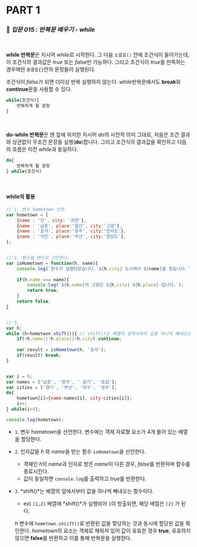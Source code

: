 # PART 1

###  :pencil: ***입문 015 :  반복문 배우기 - while***

<br>

**while 반복문**은 지시어 *while*로 시작한다. 그 다음 `소괄호()` 안에 조건식이 들어가는데, 이 조건식의 결과값은 *true* 또는 *false*만 가능하다. 그리고 조건식이 *true*를 만족하는 경우에만 `중괄호{}`안의 문장들이 실행된다. 

조건식이 *false*가 되면 더이상 반복 실행하지 않는다. *while*반복문에서도 **break**와 **continue**문을 사용할 수 있다. 

```javascript
while(조건식){
    반복하게 될 문장
}
```

<br>

**do-while 반복문**은 맨 앞에 위치한 지시어 *do*의 사전적 의미 그대로, 처음은 조건 결과와 상관없이 무조건 문장을 실행(**do**)합니다. 그리고 조건식의 결과값을 확인하고 다음의 흐름은 이전 *while*과 동일하다.

```javascript
do{
    반복하게 될 문장
} while(조건식) 
```

<br>

#### while의 활용

```javascript
// 1. 변수 hometown 선언
var hometown = [
    {name : '진', city: '과천'},
    {name : '남준', place:'일산', city:'고양'},
    {name : '호석', place:'광주', city:'전라도'},
    {name : '지민', place:'부산', city:'경상도'},    
];


// 2. 함수를 변수로 선언한다. 
var isHometown = function(h, name){
    console.log(`함수가 실행되었습니다. ${h.city} 도시에서 ${name}을 찾습니다.`);
    
    if(h.name === name){
        console.log(`${h.name}의 고향은 ${h.city} ${h.place} 입니다.`);
        return true;
    }
    return false;
}


// 3.
var h;
while (h=hometwon.shift()){ // shift()는 배열의 앞에서부터 값을 하나씩 빼내오는 함수이다.
    if(!h.name||!h.place||!h.city) continue;
    
    var result = isHometown(h, '호석');
    if(result) break;
}


var i = 0;
var names = ['남준', '정국', ' 윤기', '호섭'];
var cities = ['경기', '부산', '대구', '광주'];
do{
    hometown[i]={name:names[i], city:cities[i]};
    i++;
} while(i<4);

console.log(hometown);
```

- `1`. 변수 hometown을 선언한다. 변수에는 객체 자료형 요소가 4개 들어 있는 배열을 할당한다. 

- `2`. 인자값을 *h* 와 *name*을 받는 함수 `isHometown`을 선언한다.
  - 객체인 *h*의 *name*과 인자로 받은 *name*이 다른 경우, *false*를 반환하며 함수를 종료시킨다. 
  - 값이 동일하면 `console.log`를 출력하고 *true*를 반환한다.

- `3`. *shift()*는 배열의 앞에서부터 값을 하나씩 빼내오는 함수이다. 

  - ex) `[1,2]` 배열에 *shift()*가 실행되어 `1`이 방출되면, 해당 배열은 `[2]` 가 된다.

  *h* 변수에 `hometown.shiift()`로 반환된 값을 핳당하는 것과 동시에 할당된 값을 확인한다. *hometown*의 요소는 객체로 채워져 있어 값이 유효한 경우 **true**, 유효하지 않으면 **false**를 반환하고 이를 통해 반복문을 실행한다.


